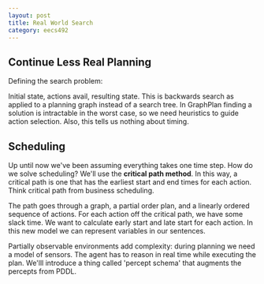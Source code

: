 ```yaml
---
layout: post
title: Real World Search 
category: eecs492
---
```

## Continue Less Real Planning
Defining the search problem:

Initial state, actions avail, resulting state. This is backwards search as applied to a planning graph instead of a search tree. In GraphPlan finding a solution is intractable in the worst case, so we need heuristics to guide action selection. Also, this tells us nothing about timing.

## Scheduling
Up until now we've been assuming everything takes one time step. How do we solve scheduling? We'll use the **critical path method**. In this way, a critical path is one that has the earliest start and end times for each action. Think critical path from business scheduling.

The path goes through a graph, a partial order plan, and a linearly ordered sequence of actions. For each action off the critical path, we have some slack time. We want to calculate early start and late start for each action. In this new model we can represent variables in our sentences. 

Partially observable environments add complexity: during planning we need a model of sensors. The agent has to reason in real time while executing the plan. We'lll introduce a thing called 'percept schema' that augments the percepts from PDDL.


